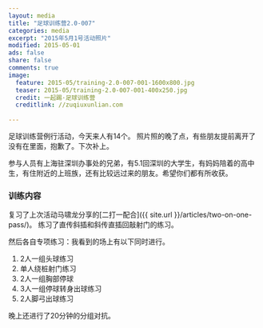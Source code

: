 ```yaml
---
layout: media
title: "足球训练营2.0-007"
categories: media
excerpt: "2015年5月1号活动照片"
modified: 2015-05-01
ads: false
share: false
comments: true
image:
  feature: 2015-05/training-2.0-007-001-1600x800.jpg
  teaser: 2015-05/training-2.0-007-001-400x250.jpg
  credit: 一起踢·足球训练营
  creditlink: //zuqiuxunlian.com
  
---
```


足球训练营例行活动，今天来人有14个。 照片照的晚了点，有些朋友提前离开了没有在里面，抱歉了。下次补上。

参与人员有上海驻深圳办事处的兄弟，有5.1回深圳的大学生，有妈妈陪着的高中生，有住附近的上班族，还有比较远过来的朋友。希望你们都有所收获。

### 训练内容
复习了上次活动马啸龙分享的[二打一配合]({{ site.url }}/articles/two-on-one-pass/)。
练习了直传斜插和斜传直插回敲射门的练习。

然后各自专项练习：我看到的场上有以下同时进行。

1. 2人一组头球练习
2. 单人绕桩射门练习
3. 2人一组胸部停球
4. 3人一组停球转身出球练习
5. 2人脚弓出球练习

晚上还进行了20分钟的分组对抗。